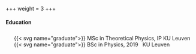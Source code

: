 +++
weight = 3
+++
#### Education
<span style="position:relative; top:8px;">
    <span style="display: inline-block; margin-left: 22px;">
    {{< svg name="graduate">}} MSc in Theoretical Physics, IP
    <span class="tab">KU Leuven</span>
    <br>
    {{< svg name="graduate">}} BSc in Physics, 2019 &nbsp;
    <span class="tab">KU Leuven</span></span>
</span>
